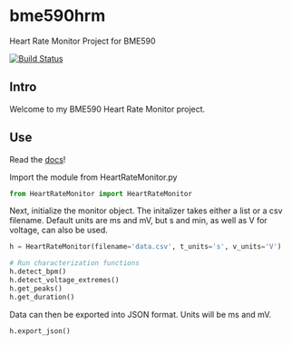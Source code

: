 # bme590hrm
Heart Rate Monitor Project for BME590

[![Build Status](https://travis-ci.org/edl13/bme590hrm.svg?branch=master)](https://travis-ci.org/edl13/bme590hrm)

## Intro
Welcome to my BME590 Heart Rate Monitor project.

## Use
Read the [docs](http://edward-liang-heart-rate-monitor.readthedocs.io/en)!

Import the module from HeartRateMonitor.py

```python
from HeartRateMonitor import HeartRateMonitor
```

Next, initialize the monitor object. The initalizer takes either a list or a csv filename.
Default units are ms and mV, but s and min, as well as V for voltage, can also be used.

```python
h = HeartRateMonitor(filename='data.csv', t_units='s', v_units='V')

# Run characterization functions
h.detect_bpm()
h.detect_voltage_extremes()
h.get_peaks()
h.get_duration()
```

Data can then be exported into JSON format. Units will be ms and mV.

```python
h.export_json()
```

